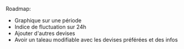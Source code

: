Roadmap:
- Graphique sur une période
- Indice de fluctuation sur 24h
- Ajouter d'autres devises
- Avoir un taleau modifiable avec les devises préférées et des infos
